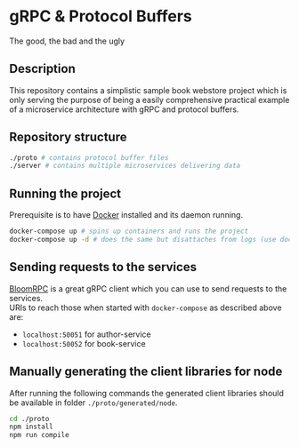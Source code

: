 # gRPC & Protocol Buffers

The good, the bad and the ugly

## Description

This repository contains a simplistic sample book webstore project
which is only serving the purpose of being a easily comprehensive
practical example of a microservice architecture with gRPC and
protocol buffers.

## Repository structure

```sh
./proto # contains protocol buffer files
./server # contains multiple microservices delivering data
```

## Running the project

Prerequisite is to have [Docker](https://www.docker.com/products/docker-desktop)
installed and its daemon running.

```sh
docker-compose up # spins up containers and runs the project
docker-compose up -d # does the same but disattaches from logs (use docker-compose stop to stop the containers)
```

## Sending requests to the services

[BloomRPC](https://github.com/uw-labs/bloomrpc) is a great gRPC
client which you can use to send requests to the services.  
URIs to reach those when started with `docker-compose` as described
above are:

- `localhost:50051` for author-service
- `localhost:50052` for book-service

## Manually generating the client libraries for node

After running the following commands the generated client libraries
should be available in folder `./proto/generated/node`.

```sh
cd ./proto
npm install
npm run compile
```
